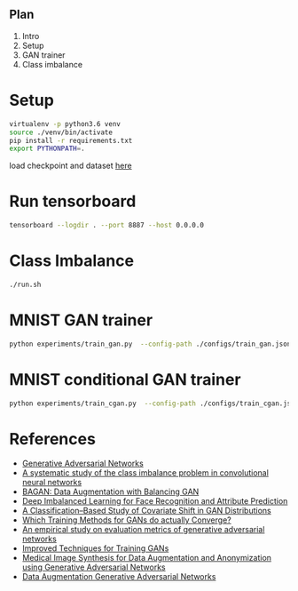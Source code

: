 ## Plan

1. Intro
2. Setup
3. GAN trainer
4. Class imbalance

# Setup
```bash
virtualenv -p python3.6 venv
source ./venv/bin/activate
pip install -r requirements.txt
export PYTHONPATH=.
```
load checkpoint and dataset [here](https://drive.google.com/file/d/1EzaG9crRWCvrkoepOYPl3FD-3Gmct0Ua/view?usp=sharing)
# Run tensorboard
```bash
tensorboard --logdir . --port 8887 --host 0.0.0.0
```

# Class Imbalance
```bash
./run.sh
```


# MNIST GAN trainer
```bash
python experiments/train_gan.py  --config-path ./configs/train_gan.json
```

# MNIST conditional GAN trainer
```bash
python experiments/train_cgan.py  --config-path ./configs/train_cgan.json
```


# References
* [Generative Adversarial Networks](https://arxiv.org/abs/1406.2661)
* [A systematic study of the class imbalance problem in convolutional neural networks](https://arxiv.org/abs/1710.05381)
* [BAGAN: Data Augmentation with Balancing GAN](https://arxiv.org/abs/1803.09655)
* [Deep Imbalanced Learning for Face Recognition and Attribute Prediction](https://arxiv.org/abs/1806.00194)
* [A Classification–Based Study of Covariate Shift in GAN Distributions](http://proceedings.mlr.press/v80/santurkar18a/santurkar18a.pdf)
* [Which Training Methods for GANs do actually Converge?](http://proceedings.mlr.press/v80/mescheder18a/mescheder18a.pdf)
* [An empirical study on evaluation metrics of generative adversarial networks](https://arxiv.org/abs/1806.07755)
* [Improved Techniques for Training GANs](https://arxiv.org/abs/1606.03498)
* [Medical Image Synthesis for Data Augmentation and Anonymization using Generative Adversarial Networks](https://arxiv.org/abs/1807.10225)
* [Data Augmentation Generative Adversarial Networks](https://arxiv.org/abs/1711.04340)
